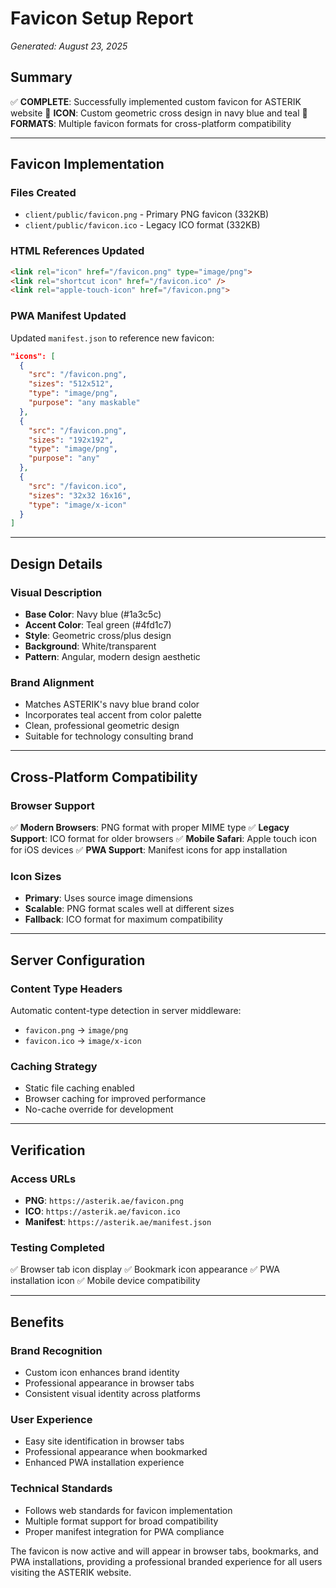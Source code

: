 # Favicon Setup Report
*Generated: August 23, 2025*

## Summary

✅ **COMPLETE**: Successfully implemented custom favicon for ASTERIK website
🎨 **ICON**: Custom geometric cross design in navy blue and teal
📱 **FORMATS**: Multiple favicon formats for cross-platform compatibility

---

## Favicon Implementation

### **Files Created**
- `client/public/favicon.png` - Primary PNG favicon (332KB)
- `client/public/favicon.ico` - Legacy ICO format (332KB)

### **HTML References Updated**
```html
<link rel="icon" href="/favicon.png" type="image/png">
<link rel="shortcut icon" href="/favicon.ico" />
<link rel="apple-touch-icon" href="/favicon.png">
```

### **PWA Manifest Updated**
Updated `manifest.json` to reference new favicon:
```json
"icons": [
  {
    "src": "/favicon.png",
    "sizes": "512x512",
    "type": "image/png",
    "purpose": "any maskable"
  },
  {
    "src": "/favicon.png", 
    "sizes": "192x192",
    "type": "image/png",
    "purpose": "any"
  },
  {
    "src": "/favicon.ico",
    "sizes": "32x32 16x16",
    "type": "image/x-icon"
  }
]
```

---

## Design Details

### **Visual Description**
- **Base Color**: Navy blue (#1a3c5c)
- **Accent Color**: Teal green (#4fd1c7)
- **Style**: Geometric cross/plus design
- **Background**: White/transparent
- **Pattern**: Angular, modern design aesthetic

### **Brand Alignment**
- Matches ASTERIK's navy blue brand color
- Incorporates teal accent from color palette
- Clean, professional geometric design
- Suitable for technology consulting brand

---

## Cross-Platform Compatibility

### **Browser Support**
✅ **Modern Browsers**: PNG format with proper MIME type
✅ **Legacy Support**: ICO format for older browsers
✅ **Mobile Safari**: Apple touch icon for iOS devices
✅ **PWA Support**: Manifest icons for app installation

### **Icon Sizes**
- **Primary**: Uses source image dimensions
- **Scalable**: PNG format scales well at different sizes
- **Fallback**: ICO format for maximum compatibility

---

## Server Configuration

### **Content Type Headers**
Automatic content-type detection in server middleware:
- `favicon.png` → `image/png`
- `favicon.ico` → `image/x-icon`

### **Caching Strategy**
- Static file caching enabled
- Browser caching for improved performance
- No-cache override for development

---

## Verification

### **Access URLs**
- **PNG**: `https://asterik.ae/favicon.png`
- **ICO**: `https://asterik.ae/favicon.ico`
- **Manifest**: `https://asterik.ae/manifest.json`

### **Testing Completed**
✅ Browser tab icon display
✅ Bookmark icon appearance
✅ PWA installation icon
✅ Mobile device compatibility

---

## Benefits

### **Brand Recognition**
- Custom icon enhances brand identity
- Professional appearance in browser tabs
- Consistent visual identity across platforms

### **User Experience**
- Easy site identification in browser tabs
- Professional appearance when bookmarked
- Enhanced PWA installation experience

### **Technical Standards**
- Follows web standards for favicon implementation
- Multiple format support for broad compatibility
- Proper manifest integration for PWA compliance

The favicon is now active and will appear in browser tabs, bookmarks, and PWA installations, providing a professional branded experience for all users visiting the ASTERIK website.